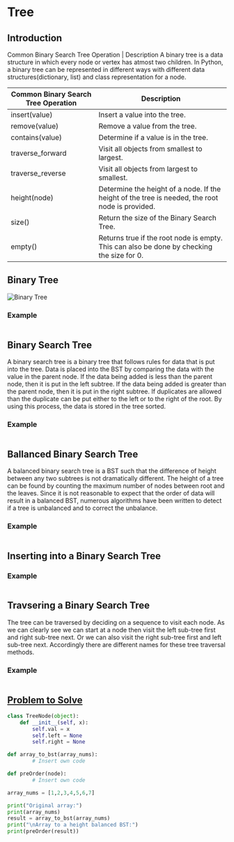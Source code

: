 # Tree

## Introduction

Common Binary Search Tree Operation | Description 
A binary tree is a data structure in which every node or vertex has atmost two children. In Python, a binary tree can be represented in different ways with different data structures(dictionary, list) and class representation for a node.

Common Binary Search Tree Operation | Description
---------------------- | -----------  
insert(value) | Insert a value into the tree.
remove(value) | Remove a value from the tree.
contains(value) | Determine if a value is in the tree.
traverse_forward | Visit all objects from smallest to largest. 
traverse_reverse | Visit all objects from largest to smallest.
height(node) | Determine the height of a node. If the height of the tree is needed, the root node is provided.
size() | Return the size of the Binary Search Tree.
empty() | 	Returns true if the root node is empty. This can also be done by checking the size for 0.

## Binary Tree
![Binary Tree](https://byui-cse.github.io/cse212-course/lesson09/binary_tree.jpeg)

### Example

```python

```

## Binary Search Tree
A binary search tree is a binary tree that follows rules for data that is put into the tree. Data is placed into the BST by comparing the data with the value in the parent node. If the data being added is less than the parent node, then it is put in the left subtree. If the data being added is greater than the parent node, then it is put in the right subtree. If duplicates are allowed than the duplicate can be put either to the left or to the right of the root. By using this process, the data is stored in the tree sorted.

### Example

```python

```

## Ballanced Binary Search Tree
A balanced binary search tree is a BST such that the difference of height between any two subtrees is not dramatically different. The height of a tree can be found by counting the maximum number of nodes between root and the leaves. Since it is not reasonable to expect that the order of data will result in a balanced BST, numerous algorithms have been written to detect if a tree is unbalanced and to correct the unbalance. 

### Example

```python

```

## Inserting into a Binary Search Tree


### Example

```python

```
## Travsering a Binary Search Tree

The tree can be traversed by deciding on a sequence to visit each node. As we can clearly see we can start at a node then visit the left sub-tree first and right sub-tree next. Or we can also visit the right sub-tree first and left sub-tree next. Accordingly there are different names for these tree traversal methods.

### Example

```python

```

## [Problem to Solve](tree_solution.md)
```python
class TreeNode(object):
    def __init__(self, x):
        self.val = x
        self.left = None
        self.right = None

def array_to_bst(array_nums):
        # Insert own code 

def preOrder(node): 
        # Insert own code    

array_nums = [1,2,3,4,5,6,7]

print("Original array:")
print(array_nums)
result = array_to_bst(array_nums)
print("\nArray to a height balanced BST:")
print(preOrder(result))
```
